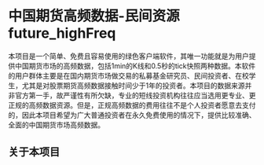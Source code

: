 # 中国期货高频数据-民间资源 future_highFreq

  本项目是一个简单、免费且容易使用的绿色客户端软件，其唯一功能就是为用户提供中国期货市场的高频数据，包括1min的K线和0.5秒的tick快照两种数据。本软件的用户群体主要是在国内期货市场做交易的私募基金研究员、民间投资者、在校学生，尤其是对股票期货高频数据接触时间少于1年的投资者。本项目的数据来源并非官方第一手，故严谨性有所欠缺，专业的短线投资机构往往应当选用更专业、更正规的高频数据资源。但是，正规高频数据的费用往往不是个人投资者愿意去支付的，因此本项目希望为广大普通投资者在永久免费使用的情况下，提供比较准确、全面的中国期货市场高频数据。

## 关于本项目


